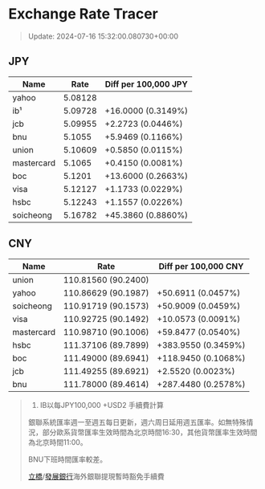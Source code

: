 # Exchange Rate Tracer

> Update: 2024-07-16 15:32:00.080730+00:00

## JPY

| Name       |    Rate | Diff per 100,000 JPY   |
|------------|---------|------------------------|
| yahoo      | 5.08128 |                        |
| ib¹        | 5.09728 | +16.0000 (0.3149%)     |
| jcb        | 5.09955 | +2.2723 (0.0446%)      |
| bnu        | 5.1055  | +5.9469 (0.1166%)      |
| union      | 5.10609 | +0.5850 (0.0115%)      |
| mastercard | 5.1065  | +0.4150 (0.0081%)      |
| boc        | 5.1201  | +13.6000 (0.2663%)     |
| visa       | 5.12127 | +1.1733 (0.0229%)      |
| hsbc       | 5.12243 | +1.1557 (0.0226%)      |
| soicheong  | 5.16782 | +45.3860 (0.8860%)     |

## CNY

| Name       | Rate                | Diff per 100,000 CNY   |
|------------|---------------------|------------------------|
| union      | 110.81560	(90.2400) |                        |
| yahoo      | 110.86629	(90.1987) | +50.6911 (0.0457%)     |
| soicheong  | 110.91719	(90.1573) | +50.9009 (0.0459%)     |
| visa       | 110.92725	(90.1492) | +10.0573 (0.0091%)     |
| mastercard | 110.98710	(90.1006) | +59.8477 (0.0540%)     |
| hsbc       | 111.37106	(89.7899) | +383.9550 (0.3459%)    |
| boc        | 111.49000	(89.6941) | +118.9450 (0.1068%)    |
| jcb        | 111.49255	(89.6921) | +2.5520 (0.0023%)      |
| bnu        | 111.78000	(89.4614) | +287.4480 (0.2578%)    |


> 1. IB以每JPY100,000 +USD2 手續費計算
>
> 銀聯系統匯率週一至週五每日更新，週六周日延用週五匯率。如無特殊情況，部分歐系貨幣匯率生效時間為北京時間16:30，其他貨幣匯率生效時間為北京時間11:00。
>
> BNU下班時間匯率較差。
>
> [立橋](https://www.wlbank.com.mo/uploads/ueditor/file/20181211/1544536513900230.pdf)/[發展銀行](https://www.mdb.com.mo/Service_Charges_20230728.pdf)海外銀聯提現暫時豁免手續費

